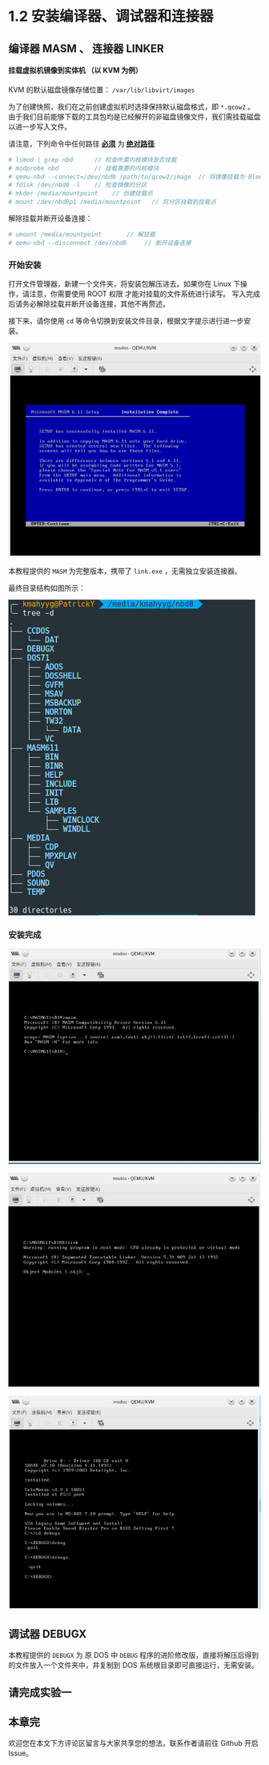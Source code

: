  # 1.2 安装编译器、调试器和连接器

## 编译器 MASM 、 连接器 LINKER

#### 挂载虚拟机镜像到实体机 （以 KVM 为例）

KVM 的默认磁盘镜像存储位置： ```/var/lib/libvirt/images```

为了创建快照，我们在之前创建虚拟机时选择保持默认磁盘格式，即 ```*.qcow2``` 。由于我们目前能够下载的工具包均是已经解开的非磁盘镜像文件，我们需挂载磁盘以进一步写入文件。

请注意，下列命令中任何路径 **<u>必须</u>** 为 **<u>绝对路径</u>**

```bash
# lsmod | grep nbd      // 检查所需内核模块是否挂载
# modprobe nbd          // 挂载需要的内核模块
# qemu-nbd --connect=/dev/nbd0 /path/to/qcow2/image  // 将镜像挂载为 Block 设备 （添加 --readonly 以保持只读）
# fdisk /dev/nbd0 -l    // 检查镜像的分区
# mkder /media/mountpoint    // 创建挂载点
# mount /dev/nbd0p1 /media/mountpoint   // 将分区挂载到挂载点
```

解除挂载并断开设备连接：

```bash
# umount /media/mountpoint       // 解挂载
# qemu-nbd --disconnect /dev/nbd0     // 断开设备连接
```

### 开始安装

打开文件管理器，新建一个文件夹，将安装包解压进去。如果你在 Linux 下操作，请注意，你需要使用 ROOT 权限 才能对挂载的文件系统进行读写。 写入完成后请务必解除挂载并断开设备连接，其他不再赘述。

接下来，请你使用 ```cd``` 等命令切换到安装文件目录，根据文字提示进行进一步安装。

![masminstalled](../assets/envbuild/masminstall.png)

本教程提供的 ```MASM``` 为完整版本，携带了 ```link.exe``` ，无需独立安装连接器。

最终目录结构如图所示：

![directory tree](../assets/envbuild/treeforroot.png)

### 安装完成

![masmrun](../assets/envbuild/masmrun.png)

![linkrun](../assets/envbuild/linkrun.png)

![linkrun](../assets/envbuild/dbgNdbgx.png)


## 调试器 DEBUGX

本教程提供的 ```DEBUGX``` 为 原 DOS 中 ```DEBUG``` 程序的进阶修改版，直接将解压后得到的文件放入一个文件夹中，并复制到 DOS 系统根目录即可直接运行，无需安装。

## 请完成实验一

## 本章完

欢迎您在本文下方评论区留言与大家共享您的想法，联系作者请前往 Github 开启 Issue。